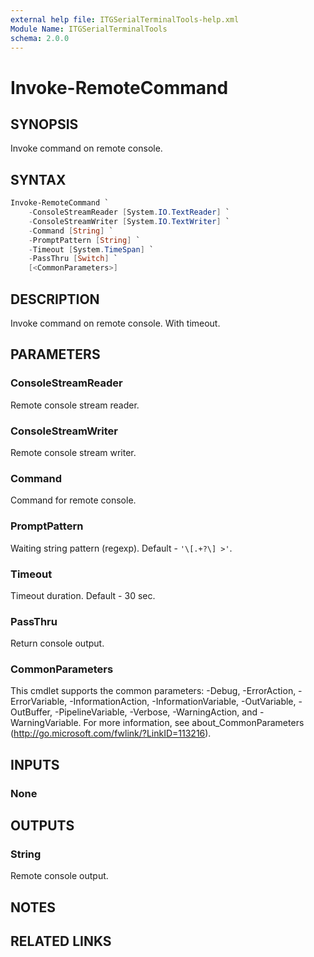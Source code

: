 ```yaml
---
external help file: ITGSerialTerminalTools-help.xml
Module Name: ITGSerialTerminalTools
schema: 2.0.0
---
```


# Invoke-RemoteCommand

## SYNOPSIS

Invoke command on remote console.

## SYNTAX

```powershell
Invoke-RemoteCommand `
    -ConsoleStreamReader [System.IO.TextReader] `
    -ConsoleStreamWriter [System.IO.TextWriter] `
    -Command [String] `
    -PromptPattern [String] `
    -Timeout [System.TimeSpan] `
    -PassThru [Switch] `
    [<CommonParameters>]
```

## DESCRIPTION

Invoke command on remote console.
With timeout.

## PARAMETERS

### ConsoleStreamReader

Remote console stream reader.

### ConsoleStreamWriter

Remote console stream writer.

### Command

Command for remote console.

### PromptPattern

Waiting string pattern (regexp). Default - `'\[.+?\] >'`.

### Timeout

Timeout duration. Default - 30 sec.

### PassThru

Return console output.

### CommonParameters

This cmdlet supports the common parameters: -Debug, -ErrorAction, -ErrorVariable,
-InformationAction, -InformationVariable, -OutVariable, -OutBuffer,
-PipelineVariable, -Verbose, -WarningAction, and -WarningVariable.
For more information, see about_CommonParameters (http://go.microsoft.com/fwlink/?LinkID=113216).

## INPUTS

### None

## OUTPUTS

### String

Remote console output.

## NOTES

## RELATED LINKS
